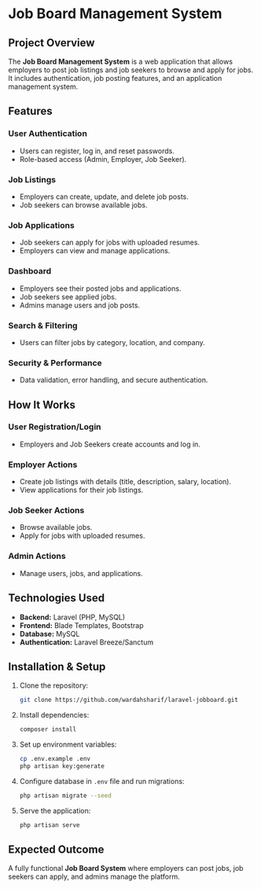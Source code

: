 # Job Board Management System

## Project Overview
The **Job Board Management System** is a web application that allows employers to post job listings and job seekers to browse and apply for jobs. It includes authentication, job posting features, and an application management system.

## Features

### User Authentication
- Users can register, log in, and reset passwords.
- Role-based access (Admin, Employer, Job Seeker).

### Job Listings
- Employers can create, update, and delete job posts.
- Job seekers can browse available jobs.

### Job Applications
- Job seekers can apply for jobs with uploaded resumes.
- Employers can view and manage applications.

### Dashboard
- Employers see their posted jobs and applications.
- Job seekers see applied jobs.
- Admins manage users and job posts.

### Search & Filtering
- Users can filter jobs by category, location, and company.

### Security & Performance
- Data validation, error handling, and secure authentication.

## How It Works

### User Registration/Login
- Employers and Job Seekers create accounts and log in.

### Employer Actions
- Create job listings with details (title, description, salary, location).
- View applications for their job listings.

### Job Seeker Actions
- Browse available jobs.
- Apply for jobs with uploaded resumes.

### Admin Actions
- Manage users, jobs, and applications.

## Technologies Used
- **Backend:** Laravel (PHP, MySQL)
- **Frontend:** Blade Templates, Bootstrap
- **Database:** MySQL
- **Authentication:** Laravel Breeze/Sanctum



## Installation & Setup

1. Clone the repository:
   ```bash
   git clone https://github.com/wardahsharif/laravel-jobboard.git
   
   ```
2. Install dependencies:
   ```bash
   composer install
   ```
3. Set up environment variables:
   ```bash
   cp .env.example .env
   php artisan key:generate
   ```
4. Configure database in `.env` file and run migrations:
   ```bash
   php artisan migrate --seed
   ```
5. Serve the application:
   ```bash
   php artisan serve
   ```

## Expected Outcome
A fully functional **Job Board System** where employers can post jobs, job seekers can apply, and admins manage the platform.

